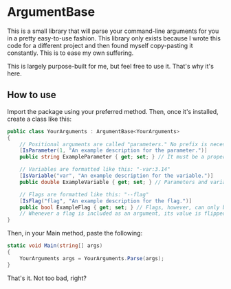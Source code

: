 # ArgumentBase

This is a small library that will parse your command-line arguments for you in a pretty easy-to-use fashion.
This library only exists because I wrote this code for a different project and then found myself copy-pasting
it constantly. This is to ease my own suffering.

This is largely purpose-built for me, but feel free to use it. That's why it's here.

## How to use

Import the package using your preferred method. Then, once it's installed, create a class like this:
```csharp
public class YourArguments : ArgumentBase<YourArguments>
{
    // Positional arguments are called "parameters." No prefix is necessary.
    [IsParameter(1, "An example description for the parameter.")]
    public string ExampleParameter { get; set; } // It must be a property with a set method or it won't be identified.

    // Variables are formatted like this: "-var:3.14"
    [IsVariable("var", "An example description for the variable.")]
    public double ExampleVariable { get; set; } // Parameters and variables can be any object that derives from IParsable.

    // Flags are formatted like this: "--flag"
    [IsFlag("flag", "An example description for the flag.")]
    public bool ExampleFlag { get; set; } // Flags, however, can only be booleans.
    // Whenever a flag is included as an argument, its value is flipped.
}
```

Then, in your Main method, paste the following:
```csharp
static void Main(string[] args)
{
    YourArguments args = YourArguments.Parse(args);
}
```

That's it. Not too bad, right?
